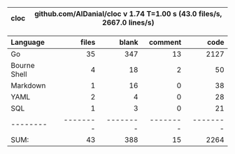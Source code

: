 
cloc|github.com/AlDanial/cloc v 1.74  T=1.00 s (43.0 files/s, 2667.0 lines/s)
--- | ---

Language|files|blank|comment|code
:-------|-------:|-------:|-------:|-------:
Go|35|347|13|2127
Bourne Shell|4|18|2|50
Markdown|1|16|0|38
YAML|2|4|0|28
SQL|1|3|0|21
--------|--------|--------|--------|--------
SUM:|43|388|15|2264
